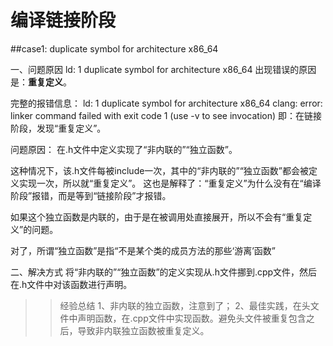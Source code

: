 # 编译链接阶段 

##case1: duplicate symbol for architecture x86_64

一、问题原因
ld: 1 duplicate symbol for architecture x86_64 
出现错误的原因是：**重复定义**。

完整的报错信息： 
ld: 1 duplicate symbol for architecture x86_64 
clang: error: linker command failed with exit code 1 (use -v to see invocation) 
即：在链接阶段，发现“重复定义”。

问题原因： 
在.h文件中定义实现了“非内联的”“独立函数”。

这种情况下，该.h文件每被include一次，其中的“非内联的”“独立函数”都会被定义实现一次，所以就“重复定义”。 
这也是解释了：“重复定义”为什么没有在“编译阶段”报错，而是等到“链接阶段”才报错。

如果这个独立函数是内联的，由于是在被调用处直接展开，所以不会有“重复定义”的问题。

对了，所谓“独立函数”是指“不是某个类的成员方法的那些‘游离’函数”

二、解决方式
将“非内联的”“独立函数”的定义实现从.h文件挪到.cpp文件，然后在.h文件中对该函数进行声明。


>>经验总结
>>1、非内联的独立函数，注意到了；
>>2、最佳实践，在头文件中声明函数，在.cpp文件中实现函数。避免头文件被重复包含之后，导致非内联独立函数被重复定义。